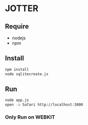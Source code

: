 # JOTTER


## Require

* nodejs
* npm

## Install

~~~bash
npm install
node sqlitecreate.js
~~~

## Run

~~~bash
node app.js
open -a Safari http://localhost:3000
~~~

### Only Run on WEBKIT
